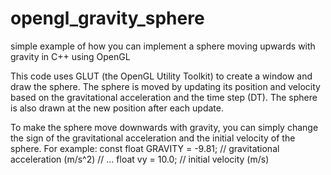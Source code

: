 # opengl_gravity_sphere
simple example of how you can implement a sphere moving upwards with gravity in C++ using OpenGL

This code uses GLUT (the OpenGL Utility Toolkit) to create a window and draw the sphere. The sphere is moved by updating its position and velocity based on the gravitational acceleration and the time step (DT). The sphere is also drawn at the new position after each update.

To make the sphere move downwards with gravity, you can simply change the sign of the gravitational acceleration and the initial velocity of the sphere. For example:
const float GRAVITY = -9.81; // gravitational acceleration (m/s^2)
// ...
float vy = 10.0; // initial velocity (m/s)
